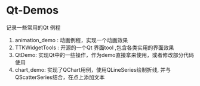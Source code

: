 # Qt-Demos
记录一些常用的Qt 例程

1. animation_demo  : 动画例程，实现一个动画效果
2. TTKWidgetTools : 开源的一个Qt 界面tool ,包含各类实用的界面效果
3. QtDemo: 实现Qt中的一些操作，作为demo直接拿来使用，或者修改部分代码使用
4. chart_demo: 实现了QChart用例，使用QLineSeries绘制折线,
               并与QScatterSeries结合，在点上添加文本